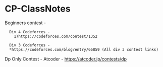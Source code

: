 # CP-ClassNotes

Beginners contest - 

      Div 4 Codeforces - 
        1)https://codeforces.com/contest/1352
      
      Div 3 Codeforces - 
      *https://codeforces.com/blog/entry/66859 (All div 3 contest links)
      
Dp Only Contest -
  Atcoder - https://atcoder.jp/contests/dp
